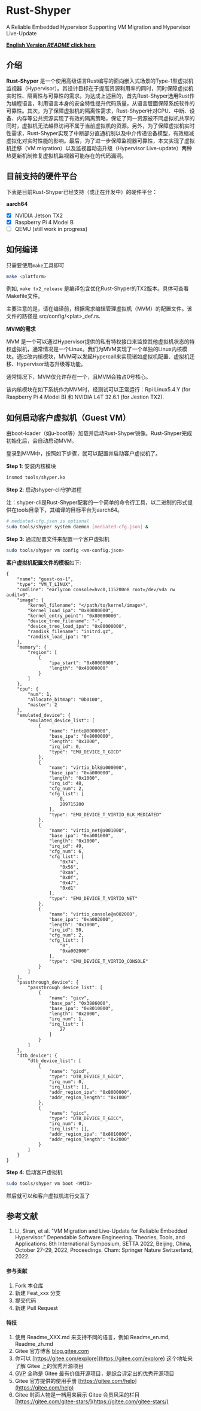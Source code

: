 # Rust-Shyper

A Reliable Embedded Hypervisor Supporting VM Migration and Hypervisor Live-Update

**[English Version *README* click here](./README.md)**

## 介绍

**Rust-Shyper** 是一个使用高级语言Rust编写的面向嵌入式场景的Type-1型虚拟机监视器（Hypervisor）。其设计目标在于提高资源利用率的同时，同时保障虚拟机实时性、隔离性与可靠性的需求。为达成上述目的，首先Rust-Shyper选用Rust作为编程语言，利用语言本身的安全特性提升代码质量，从语言层面保障系统软件的可靠性。其次，为了保障虚拟机的隔离性需求，Rust-Shyper针对CPU、中断、设备、内存等公共资源实现了有效的隔离策略，保证了同一资源被不同虚拟机共享的同时，虚拟机无法越界访问不属于当前虚拟机的资源。另外，为了保障虚拟机实时性需求，Rust-Shyper实现了中断部分直通机制以及中介传递设备模型，有效缩减虚拟化对实时性能的影响。最后，为了进一步保障监视器可靠性，本文实现了虚拟机迁移（VM migration）以及监视器动态升级（Hypervisor Live-update）两种热更新机制修复虚拟机监视器可能存在的代码漏洞。

## 目前支持的硬件平台

下表是目前Rust-Shyper已经支持（或正在开发中）的硬件平台：

**aarch64**
- [x] NVIDIA Jetson TX2
- [x] Raspberry Pi 4 Model B
- [ ] QEMU (still work in progress)

## 如何编译

只需要使用`make`工具即可

```bash
make <platform>
```

例如, `make tx2_release` 是编译包含优化Rust-Shyper的TX2版本。具体可查看Makefile文件。

主要注意的是，请在编译前，根据需求编辑管理虚拟机（MVM）的配置文件。该文件的路径是 src/config/\<plat\>_def.rs.

**MVM的需求**

MVM 是一个可以通过Hypervisor提供的私有特权接口来监控其他虚拟机状态的特权虚拟机，通常情况是一个Linux。我们为MVM实现了一个单独的Linux内核模块。通过改内核模块，MVM可以发起Hypercall来实现诸如虚拟机配置、虚拟机迁移、Hypervisor动态升级等功能。

通常情况下，MVM仅允许存在一个，且MVM会独占0号核心。

该内核模块在如下系统作为MVM时，经测试可以正常运行：Rpi Linux5.4.Y (for Raspberry Pi 4 Model B) 和 NVIDIA L4T 32.6.1 (for Jestion TX2).

## 如何启动客户虚拟机（Guest VM）

由boot-loader（如u-boot等）加载并启动Rust-Shyper镜像。Rust-Shyper完成初始化后，会自动启动MVM。

登录到MVM中，按照如下步骤，就可以配置并启动客户虚拟机了。

**Step 1**: 安装内核模块

```bash
insmod tools/shyper.ko
```

**Step 2**: 启动shyper-cli守护进程

注：shyper-cli是Rust-Shyper配套的一个简单的命令行工具，以二进制的形式提供在tools目录下，其编译的目标平台为aarch64。

```bash
# mediated-cfg.json is optional
sudo tools/shyper system daemon [mediated-cfg.json] &
```

**Step 3**: 通过配置文件来配置一个客户虚拟机

```bash
sudo tools/shyper vm config <vm-config.json>
```

**客户虚拟机配置文件的模板**如下:

```
{
    "name": "guest-os-1",
    "type": "VM_T_LINUX",
    "cmdline": "earlycon console=hvc0,115200n8 root=/dev/vda rw audit=0",
    "image": {
        "kernel_filename": "</path/to/kernel/image>",
        "kernel_load_ipa": "0x80080000",
        "kernel_entry_point": "0x80080000",
        "device_tree_filename": "-",
        "device_tree_load_ipa": "0x80000000",
        "ramdisk_filename": "initrd.gz",
        "ramdisk_load_ipa": "0"
    },
    "memory": {
        "region": [
            {
                "ipa_start": "0x80000000",
                "length": "0x40000000"
            }
        ]
    },
    "cpu": {
        "num": 1,
        "allocate_bitmap": "0b0100",
        "master": 2
    },
    "emulated_device": {
        "emulated_device_list": [
            {
                "name": "intc@8000000",
                "base_ipa": "0x8000000",
                "length": "0x1000",
                "irq_id": 0,
                "type": "EMU_DEVICE_T_GICD"
            },
            {
                "name": "virtio_blk@a000000",
                "base_ipa": "0xa000000",
                "length": "0x1000",
                "irq_id": 48,
                "cfg_num": 2,
                "cfg_list": [
                    0,
                    209715200
                ],
                "type": "EMU_DEVICE_T_VIRTIO_BLK_MEDIATED"
            },
            {
                "name": "virtio_net@a001000",
                "base_ipa": "0xa001000",
                "length": "0x1000",
                "irq_id": 49,
                "cfg_num": 6,
                "cfg_list": [
                    "0x74",
                    "0x56",
                    "0xaa",
                    "0x0f",
                    "0x47",
                    "0xd1"
                ],
                "type": "EMU_DEVICE_T_VIRTIO_NET"
            },
            {
                "name": "virtio_console@a002000",
                "base_ipa": "0xa002000",
                "length": "0x1000",
                "irq_id": 50,
                "cfg_num": 2,
                "cfg_list": [
                    "0",
                    "0xa002000"
                ],
                "type": "EMU_DEVICE_T_VIRTIO_CONSOLE"
            }
        ]
    },
    "passthrough_device": {
        "passthrough_device_list": [
            {
                "name": "gicv",
                "base_pa": "0x3886000",
                "base_ipa": "0x8010000",
                "length": "0x2000",
                "irq_num": 1,
                "irq_list": [
                    27
                ]
            }
        ]
    },
    "dtb_device": {
        "dtb_device_list": [
            {
                "name": "gicd",
                "type": "DTB_DEVICE_T_GICD",
                "irq_num": 0,
                "irq_list": [],
                "addr_region_ipa": "0x8000000",
                "addr_region_length": "0x1000"
            },
            {
                "name": "gicc",
                "type": "DTB_DEVICE_T_GICC",
                "irq_num": 0,
                "irq_list": [],
                "addr_region_ipa": "0x8010000",
                "addr_region_length": "0x2000"
            }
        ]
    }
}
```

**Step 4**: 启动客户虚拟机

```bash
sudo tools/shyper vm boot <VMID>
```

然后就可以和客户虚拟机进行交互了

## 参考文献

1. Li, Siran, et al. "VM Migration and Live-Update for Reliable Embedded Hypervisor." Dependable Software Engineering. Theories, Tools, and Applications: 8th International Symposium, SETTA 2022, Beijing, China, October 27-29, 2022, Proceedings. Cham: Springer Nature Switzerland, 2022.


#### 参与贡献

1.  Fork 本仓库
2.  新建 Feat_xxx 分支
3.  提交代码
4.  新建 Pull Request


#### 特技

1.  使用 Readme\_XXX.md 来支持不同的语言，例如 Readme\_en.md, Readme\_zh.md
2.  Gitee 官方博客 [blog.gitee.com](https://blog.gitee.com)
3.  你可以 [https://gitee.com/explore](https://gitee.com/explore) 这个地址来了解 Gitee 上的优秀开源项目
4.  [GVP](https://gitee.com/gvp) 全称是 Gitee 最有价值开源项目，是综合评定出的优秀开源项目
5.  Gitee 官方提供的使用手册 [https://gitee.com/help](https://gitee.com/help)
6.  Gitee 封面人物是一档用来展示 Gitee 会员风采的栏目 [https://gitee.com/gitee-stars/](https://gitee.com/gitee-stars/)

